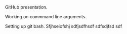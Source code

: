 GitHub presentation.

Working on commmand line arguments.

Setting up git bash.
Sfjhseiofshj
sdfjsdfhsdf
sdfsdjfsd
sdf
